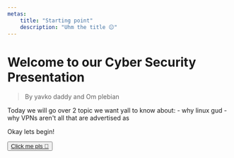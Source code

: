 ```yaml
---
metas:
    title: "Starting point"
    description: "Uhm the title 😐"
---
```


# Welcome to our Cyber Security Presentation

> By yavko daddy and Om plebian

Today we will go over 2 topic we want yall to know about:
    - why linux gud
    - why VPNs aren't all that are advertised as

Okay lets begin!

<button>[Click me pls 🥺](linux.md)</button>
